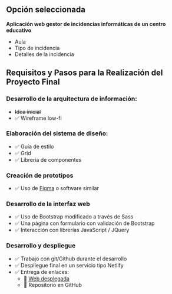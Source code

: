 ## Opción seleccionada

**Aplicación web gestor de incidencias informáticas de un centro educativo**
   - Aula
   - Tipo de incidencia
   - Detalles de la incidencia

## Requisitos y Pasos para la Realización del Proyecto Final

### Desarrollo de la arquitectura de información:
- ~~Idea inicial~~
- ✅ Wireframe low-fi

### Elaboración del sistema de diseño:
- ✅ Guía de estilo
- ✅ Grid
- ✅ Librería de componentes

### Creación de prototipos
- ✅ Uso de [Figma](https://www.figma.com/design/bBXIClQuORXMFcTAJ2nmEW/diw---final?node-id=0-1&t=U4pRvPWLbgjSgdsT-1) o software similar

### Desarrollo de la interfaz web
- ✅ Uso de Bootstrap modificado a través de Sass
- ✅ Una página con formulario con validación de Bootstrap
- ✅ Interacción con librerías JavaScript / JQuery

### Desarrollo y despliegue
- ✅ Trabajo con git/Github durante el desarrollo
- ✅ Despliegue final en un servicio tipo Netlify
- ✅ Entrega de enlaces:
  - 🔗 [Web desplegada](https://iesruizincidencias.netlify.app/build/login.html)
  - 🔗 Repositorio en GitHub
